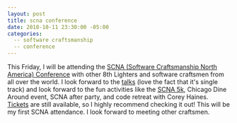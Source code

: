 ```yaml
---
layout: post
title: scna conference
date: 2010-10-11 23:30:00 -05:00
categories:
  -- software craftsmanship
  -- conference
---
```


This Friday, I will be attending the [SCNA (Software Craftsmanship North America) Conference](http://scna.softwarecraftsmanship.org/) with other 8th Lighters and software craftsmen from all over the world.  I look forward to the [talks](http://scna.softwarecraftsmanship.org/schedule) (love the fact that it's single track) and look forward to the fun activities like the [SCNA 5k](http://scna.softwarecraftsmanship.org/scna-5k), Chicago Dine Around event, SCNA after party, and code retreat with Corey Haines.  [Tickets](http://scna.softwarecraftsmanship.org/) are still available, so I highly recommend checking it out!  This will be my first SCNA attendance.  I look forward to meeting other craftsmen.
